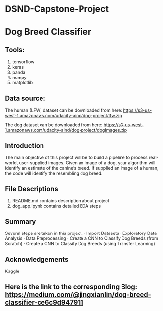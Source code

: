 # DSND-Capstone-Project
# Dog Breed Classifier
## Tools:
1. tensorflow
2. keras
2. panda
3. numpy
4. matplotlib

## Data source:

The human (LFW) dataset can be downloaded from here: https://s3-us-west-1.amazonaws.com/udacity-aind/dog-project/lfw.zip

The dog dataset can be downloaded from here: https://s3-us-west-1.amazonaws.com/udacity-aind/dog-project/dogImages.zip

## Introduction

The main objective of this project will be to build a pipeline to process real-world, user-supplied images. Given an image of a dog, your algorithm will identify an estimate of the canine’s breed. If supplied an image of a human, the code will identify the resembling dog breed.

## File Descriptions

1. README.md contains description about project
2. dog_app.ipynb contains detailed EDA steps

## Summary

Several steps are taken in this project:
· Import Datasets
· Exploratory Data Analysis
· Data Preprocessing
· Create a CNN to Classify Dog Breeds (from Scratch)
· Create a CNN to Classify Dog Breeds (using Transfer Learning)

## Acknowledgements

Kaggle

## Here is the link to the corresponding Blog: https://medium.com/@jingxianlin/dog-breed-classifier-ce6c9d947911
